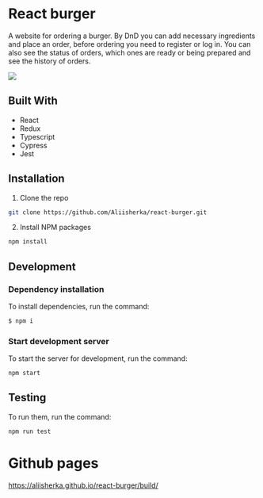 # React burger
A website for ordering a burger. By DnD you can add necessary ingredients and place an order, before ordering you need to register or log in. You can also see the status of orders, which ones are ready or being prepared and see the history of orders.

![](https://media.giphy.com/media/zkZ3VL3B2Xq9aEeZbP/giphy.gif)

## Built With
- React
- Redux
- Typescript
- Cypress
- Jest

## Installation
1. Clone the repo
  ```sh
  git clone https://github.com/Aliisherka/react-burger.git
  ```
2. Install NPM packages
  ```sh
  npm install
  ```

## Development

### Dependency installation
To install dependencies, run the command:
```sh
$ npm i
```

### Start development server
To start the server for development, run the command:
```sh
npm start
```

## Testing
To run them, run the command:
```sh
npm run test
```

# Github pages
https://aliisherka.github.io/react-burger/build/
